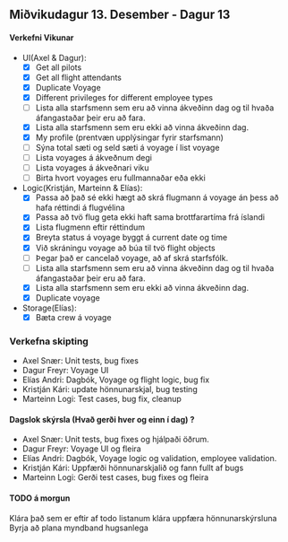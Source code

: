 ## Miðvikudagur 13. Desember - Dagur 13

#### Verkefni Vikunar

- UI(Axel & Dagur):
  - [X] Get all pilots
  - [X] Get all flight attendants
  - [X] Duplicate Voyage
  - [X] Different privileges for different employee types
  - [ ] Lista alla starfsmenn sem eru að vinna ákveðinn dag og til hvaða áfangastaðar þeir eru að fara.
  - [X] Lista alla starfsmenn sem eru ekki að vinna ákveðinn dag.
  - [X] My profile (prentvæn upplýsingar fyrir starfsmann)
  - [ ] Sýna total sæti og seld sæti á voyage í list voyage
  - [ ] Lista voyages á ákveðnum degi
  - [ ] Lista voyages á ákveðnari viku
  - [ ] Birta hvort voyages eru fullmannaðar eða ekki 
 
- Logic(Kristján, Marteinn & Elías):
  - [X] Passa að það sé ekki hægt að skrá flugmann á voyage án þess að hafa réttindi á flugvélina
  - [X] Passa að tvö flug geta ekki haft sama brottfarartíma frá íslandi
  - [X] Lista flugmenn eftir réttindum
  - [X] Breyta status á voyage byggt á current date og time
  - [X] Við skráningu voyage að búa til tvö flight objects
  - [ ] Þegar það er cancelað voyage, að af skrá starfsfólk.
  - [ ] Lista alla starfsmenn sem eru að vinna ákveðinn dag og til hvaða áfangastaðar þeir eru að fara.
  - [X] Lista alla starfsmenn sem eru ekki að vinna ákveðinn dag.
  - [X] Duplicate voyage

- Storage(Elías):
  - [X] Bæta crew á voyage

### Verkefna skipting
- Axel Snær: Unit tests, bug fixes
- Dagur Freyr: Voyage UI
- Elías Andri: Dagbók, Voyage og flight logic, bug fix
- Kristján Kári: update hönnunarskjal, bug testing
- Marteinn Logi: Test cases, bug fix, cleanup

#### Dagslok skýrsla (Hvað gerði hver og einn í dag) ?

- Axel Snær: Unit tests, bug fixes og hjálpaði öðrum.
- Dagur Freyr: Voyage UI og fleira
- Elías Andri: Dagbók, Voyage logic og validation, employee validation.
- Kristján Kári: Uppfærði hönnunarskjalið og fann fullt af bugs
- Marteinn Logi: Gerði test cases, bug fixes og fleira

#### TODO á morgun
Klára það sem er eftir af todo listanum
klára uppfæra hönnunarskýrsluna
Byrja að plana myndband hugsanlega
